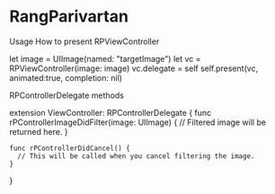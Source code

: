 # RangParivartan

Usage
How to present RPViewController

let image = UIImage(named: "targetImage")
let vc = RPViewController(image: image)
vc.delegate = self
self.present(vc, animated:true, completion: nil)

RPControllerDelegate methods

extension ViewController: RPControllerDelegate {
    func rPControllerImageDidFilter(image: UIImage) {
      // Filtered image will be returned here.
    }

    func rPControllerDidCancel() {
      // This will be called when you cancel filtering the image.
    }
}

